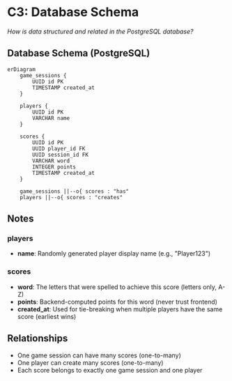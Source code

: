 # C3: Database Schema

*How is data structured and related in the PostgreSQL database?*

## Database Schema (PostgreSQL)

```mermaid
erDiagram
    game_sessions {
        UUID id PK
        TIMESTAMP created_at
    }
    
    players {
        UUID id PK
        VARCHAR name
    }
    
    scores {
        UUID id PK
        UUID player_id FK
        UUID session_id FK
        VARCHAR word
        INTEGER points
        TIMESTAMP created_at
    }
    
    game_sessions ||--o{ scores : "has"
    players ||--o{ scores : "creates"
```

## Notes

### players
- **name**: Randomly generated player display name (e.g., "Player123")

### scores
- **word**: The letters that were spelled to achieve this score (letters only, A-Z)
- **points**: Backend-computed points for this word (never trust frontend)
- **created_at**: Used for tie-breaking when multiple players have the same score (earliest wins)

## Relationships

- One game session can have many scores (one-to-many)
- One player can create many scores (one-to-many)
- Each score belongs to exactly one game session and one player